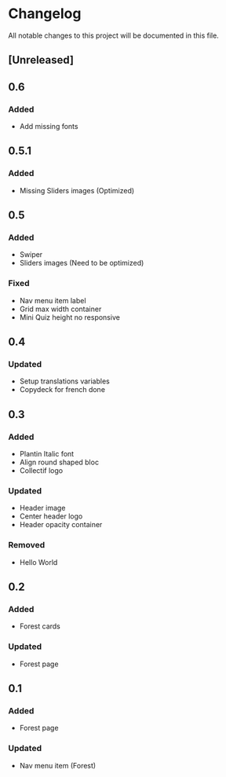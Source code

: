 # Changelog
All notable changes to this project will be documented in this file.

## [Unreleased]

## 0.6
### Added
- Add missing fonts

## 0.5.1
### Added
- Missing Sliders images (Optimized)

## 0.5
### Added
- Swiper
- Sliders images (Need to be optimized)

### Fixed
- Nav menu item label
- Grid max width container
- Mini Quiz height no responsive

## 0.4
### Updated
- Setup translations variables
- Copydeck for french done

## 0.3
### Added
- Plantin Italic font
- Align round shaped bloc
- Collectif logo

### Updated

- Header image
- Center header logo
- Header opacity container

### Removed
- Hello World


## 0.2
### Added
- Forest cards

### Updated

- Forest page


## 0.1
### Added
- Forest page

### Updated

- Nav menu item (Forest)
